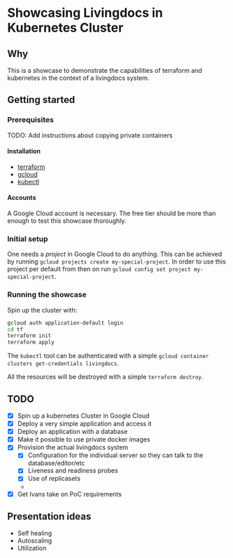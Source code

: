 # Showcasing Livingdocs in Kubernetes Cluster

## Why

This is a showcase to demonstrate the capabilities of terraform and 
kubernetes in the context of a livingdocs system.

## Getting started

### Prerequisites

TODO: Add instructions about copying private containers

#### Installation

- [terraform](https://www.terraform.io/downloads.html)
- [gcloud](https://cloud.google.com/sdk/gcloud/)
- [kubectl](https://kubernetes.io/docs/tasks/tools/install-kubectl/)

#### Accounts

A Google Cloud account is necessary. The free tier should be more than enough to test this showcase thoroughly.

### Initial setup

One needs a _project_ in Google Cloud to do anything.
This can be achieved by running `gcloud projects create my-special-project`.
In order to use this project per default from then on run `gcloud config set project my-special-project`.

### Running the showcase

Spin up the cluster with:

```bash
gcloud auth application-default login
cd tf
terraform init
terraform apply
```

The `kubectl` tool can be authenticated with a simple `gcloud container clusters get-credentials livingdocs`.



All the resources will be destroyed with a simple `terraform destroy`.

## TODO

- [x] Spin up a kubernetes Cluster in Google Cloud
- [X] Deploy a very simple application and access it
- [X] Deploy an application with a database
- [X] Make it possible to use private docker images
- [X] Provision the actual livingdocs system
  - [X] Configuration for the individual server so they can talk to the database/editor/etc
  - [X] Liveness and readiness probes
  - [X] Use of replicasets
  - 
- [X] Get Ivans take on PoC requirements

## Presentation ideas

- Self healing
- Autoscaling
- Utilization
  
